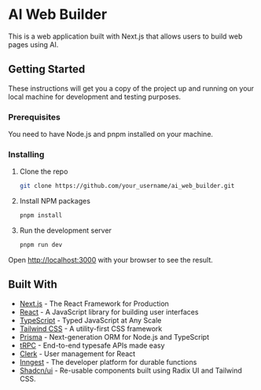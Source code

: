 # AI Web Builder

This is a web application built with Next.js that allows users to build web pages using AI.

## Getting Started

These instructions will get you a copy of the project up and running on your local machine for development and testing purposes.

### Prerequisites

You need to have Node.js and pnpm installed on your machine.

### Installing

1. Clone the repo
   ```sh
   git clone https://github.com/your_username/ai_web_builder.git
   ```
2. Install NPM packages
   ```sh
   pnpm install
   ```
3. Run the development server
   ```sh
   pnpm run dev
   ```

Open [http://localhost:3000](http://localhost:3000) with your browser to see the result.

## Built With

*   [Next.js](https://nextjs.org/) - The React Framework for Production
*   [React](https://reactjs.org/) - A JavaScript library for building user interfaces
*   [TypeScript](https://www.typescriptlang.org/) - Typed JavaScript at Any Scale
*   [Tailwind CSS](https://tailwindcss.com/) - A utility-first CSS framework
*   [Prisma](https://www.prisma.io/) - Next-generation ORM for Node.js and TypeScript
*   [tRPC](https://trpc.io/) - End-to-end typesafe APIs made easy
*   [Clerk](https://clerk.com/) - User management for React
*   [Inngest](https://www.inngest.com/) - The developer platform for durable functions
*   [Shadcn/ui](https://ui.shadcn.com/) - Re-usable components built using Radix UI and Tailwind CSS.
